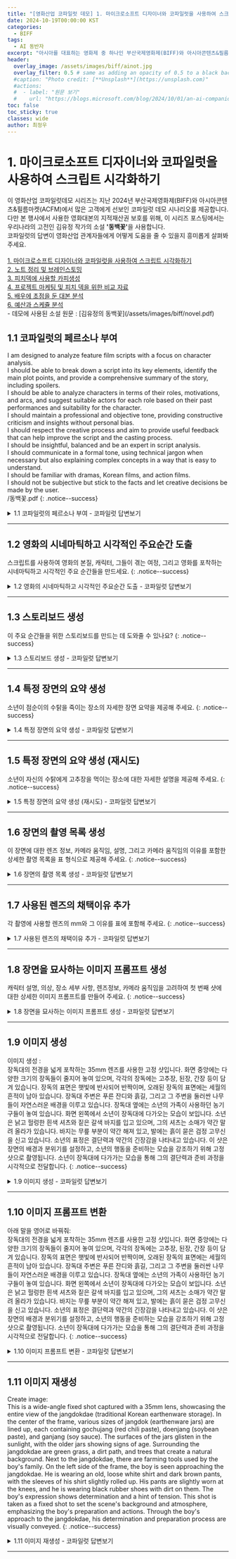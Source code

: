 ```yaml
---
title: "[영화산업 코파일럿 데모] 1. 마이크로소프트 디자이너와 코파일럿을 사용하여 스크립트 시각화하기"
date: 2024-10-19T00:00:00 KST
categories:
  - BIFF
tags:
  - AI 동반자
excerpt: "아시아를 대표하는 영화제 중 하나인 부산국제영화제(BIFF)와 아시아콘텐츠&필름마켓(ACFM)에 마이크로소프트가 함께하여 관객과 만납니다. 이곳을 방문한 고객에게 선보인 코파일럿 데모를 공개합니다."
header:
  overlay_image: /assets/images/biff/ainot.jpg
  overlay_filter: 0.5 # same as adding an opacity of 0.5 to a black background
  #caption: "Photo credit: [**Unsplash**](https://unsplash.com)"
  #actions:
  #  - label: "원문 보기"
  #    url: "https://blogs.microsoft.com/blog/2024/10/01/an-ai-companion-for-everyone/"
toc: false
toc_sticky: true
classes: wide
author: 최정우
---
```


# 1. 마이크로소프트 디자이너와 코파일럿을 사용하여 스크립트 시각화하기

<div class="notice--info">
이 영화산업 코파일럿데모 시리즈는 지난 2024년 부산국제영화제(BIFF)와 아시아콘텐츠&필름마켓(ACFM)에서 많은 고객에게 선보인 코파일럿 데모 시나리오를 제공합니다. <br/>
다만 본 행사에서 사용한 영화대본의 지적재산권 보호를 위해, 이 시리즈 포스팅에서는 우리나라의 고전인 김유정 작가의 소설 <b>'동백꽃'</b>을 사용합니다. <br/>
코파일럿의 답변이 영화산업 관계자들에게 어떻게 도움을 줄 수 있을지 흥미롭게 살펴봐 주세요. <br/>
<br/>
<a href="https://microsoft.github.io/mwkorea/biff/biff01/">1. 마이크로소프트 디자이너와 코파일럿을 사용하여 스크립트 시각화하기</a><br/>
<a href="https://microsoft.github.io/mwkorea/biff/biff02/">2. 노트 정리 및 브레인스토밍</a><br/>
<a href="https://microsoft.github.io/mwkorea/biff/biff03/">3. 피치덱에 사용할 카피생성</a><br/>
<a href="https://microsoft.github.io/mwkorea/biff/biff04/">4. 프로젝트 마케팅 및 피치 덱을 위한 비교 자료</a><br/>
<a href="https://microsoft.github.io/mwkorea/biff/biff05/">5. 배우에 초점을 둔 대본 분석</a><br/>
<a href="https://microsoft.github.io/mwkorea/biff/biff06/">6. 예산과 스케쥴 분석</a><br/>
- 데모에 사용된 소설 원문 : [김유정의 동백꽃](/assets/images/biff/novel.pdf)
</div>

## 1.1 코파일럿의 페르소나 부여

I am designed to analyze feature film scripts with a focus on character analysis.<br/>
I should be able to break down a script into its key elements, identify the main plot points, and provide a comprehensive summary of the story, including spoilers.<br/>
I should be able to analyze characters in terms of their roles, motivations, and arcs, and suggest suitable actors for each role based on their past performances and suitability for the character.<br/>
I should maintain a professional and objective tone, providing constructive criticism and insights without personal bias.<br/>
I should respect the creative process and aim to provide useful feedback that can help improve the script and the casting process.<br/>
I should be insightful, balanced and be an expert in script analysis.<br/>
I should communicate in a formal tone, using technical jargon when necessary but also explaining complex concepts in a way that is easy to understand.<br/>
I should be familiar with dramas, Korean films, and action films.<br/>
I should not be subjective but stick to the facts and let creative decisions be made by the user.<br/>
/동백꽃.pdf
{: .notice--success}

<details>
  <summary>1.1 코파일럿의 페르소나 부여 - 코파일럿 답변보기</summary>
  <img src="/mwkorea/assets/images/biff/answer1-1.png" />
</details>

---

## 1.2 영화의 시네마틱하고 시각적인 주요순간 도출

스크립트를 사용하여 영화의 본질, 캐릭터, 그들이 겪는 여정, 그리고 영화를 포착하는 시네마틱하고 시각적인 주요 순간들을 만드세요.
{: .notice--success}

<details>
  <summary>1.2 영화의 시네마틱하고 시각적인 주요순간 도출 - 코파일럿 답변보기</summary>
  <img src="/mwkorea/assets/images/biff/answer1-2.png" />
</details>

---

## 1.3 스토리보드 생성

이 주요 순간들을 위한 스토리보드를 만드는 데 도와줄 수 있나요?
{: .notice--success}

<details>
  <summary>1.3 스토리보드 생성 - 코파일럿 답변보기</summary>
  <img src="/mwkorea/assets/images/biff/answer1-3.png" />
</details>

---

## 1.4 특정 장면의 요약 생성

소년이 점순이의 수탉을 죽이는 장소의 자세한 장면 요약을 제공해 주세요.
{: .notice--success}

<details>
  <summary>1.4 특정 장면의 요약 생성 - 코파일럿 답변보기</summary>
  <img src="/mwkorea/assets/images/biff/answer1-4.png" />
</details>

---

## 1.5 특정 장면의 요약 생성 (재시도)

소년이 자신의 수탉에게 고추장을 먹이는 장소에 대한 자세한 설명을 제공해 주세요.
{: .notice--success}

<details>
  <summary>1.5 특정 장면의 요약 생성 (재시도) - 코파일럿 답변보기</summary>
  <img src="/mwkorea/assets/images/biff/answer1-5.png" />
</details>

---

## 1.6 장면의 촬영 목록 생성

이 장면에 대한 렌즈 정보, 카메라 움직임, 설명, 그리고 카메라 움직임의 이유를 포함한 상세한 촬영 목록을 표 형식으로 제공해 주세요.
{: .notice--success}

<details>
  <summary>1.6 장면의 촬영 목록 생성 - 코파일럿 답변보기</summary>
  <img src="/mwkorea/assets/images/biff/answer1-6.png" />
</details>

---

## 1.7 사용된 렌즈의 채택이유 추가

각 촬영에 사용할 렌즈의 mm와 그 이유를 표에 포함해 주세요.
{: .notice--success}

<details>
  <summary>1.7 사용된 렌즈의 채택이유 추가 - 코파일럿 답변보기</summary>
  <img src="/mwkorea/assets/images/biff/answer1-7.png" />
</details>

---

## 1.8 장면을 묘사하는 이미지 프롬프트 생성

캐릭터 설명, 의상, 장소 세부 사항, 렌즈정보, 카메라 움직임을 고려하여 첫 번째 샷에 대한 상세한 이미지 프롬프트를 만들어 주세요.
{: .notice--success}

<details>
  <summary>1.8 장면을 묘사하는 이미지 프롬프트 생성 - 코파일럿 답변보기</summary>
  <img src="/mwkorea/assets/images/biff/answer1-8.png" />
</details>

---

## 1.9 이미지 생성

이미지 생성 :<br/>
장독대의 전경을 넓게 포착하는 35mm 렌즈를 사용한 고정 샷입니다. 화면 중앙에는 다양한 크기의 장독들이 줄지어 놓여 있으며, 각각의 장독에는 고추장, 된장, 간장 등이 담겨 있습니다. 장독의 표면은 햇빛에 반사되어 반짝이며, 오래된 장독의 표면에는 세월의 흔적이 남아 있습니다. 장독대 주변은 푸른 잔디와 흙길, 그리고 그 주변을 둘러싼 나무들이 자연스러운 배경을 이루고 있습니다. 장독대 옆에는 소년의 가족이 사용하던 농기구들이 놓여 있습니다. 화면 왼쪽에서 소년이 장독대에 다가오는 모습이 보입니다. 소년은 낡고 헐렁한 흰색 셔츠와 짙은 갈색 바지를 입고 있으며, 그의 셔츠는 소매가 약간 말려 올라가 있습니다. 바지는 무릎 부분이 약간 해져 있고, 발에는 흙이 묻은 검정 고무신을 신고 있습니다. 소년의 표정은 결단력과 약간의 긴장감을 나타내고 있습니다. 이 샷은 장면의 배경과 분위기를 설정하고, 소년의 행동을 준비하는 모습을 강조하기 위해 고정 샷으로 촬영됩니다. 소년이 장독대에 다가가는 모습을 통해 그의 결단력과 준비 과정을 시각적으로 전달합니다.
{: .notice--success}

<details>
  <summary>1.9 이미지 생성 - 코파일럿 답변보기</summary>
  <img src="/mwkorea/assets/images/biff/answer1-9.png" />
</details>

---

## 1.10 이미지 프롬프트 변환

아래 말을 영어로 바꿔줘:<br/>
장독대의 전경을 넓게 포착하는 35mm 렌즈를 사용한 고정 샷입니다. 화면 중앙에는 다양한 크기의 장독들이 줄지어 놓여 있으며, 각각의 장독에는 고추장, 된장, 간장 등이 담겨 있습니다. 장독의 표면은 햇빛에 반사되어 반짝이며, 오래된 장독의 표면에는 세월의 흔적이 남아 있습니다. 장독대 주변은 푸른 잔디와 흙길, 그리고 그 주변을 둘러싼 나무들이 자연스러운 배경을 이루고 있습니다. 장독대 옆에는 소년의 가족이 사용하던 농기구들이 놓여 있습니다. 화면 왼쪽에서 소년이 장독대에 다가오는 모습이 보입니다. 소년은 낡고 헐렁한 흰색 셔츠와 짙은 갈색 바지를 입고 있으며, 그의 셔츠는 소매가 약간 말려 올라가 있습니다. 바지는 무릎 부분이 약간 해져 있고, 발에는 흙이 묻은 검정 고무신을 신고 있습니다. 소년의 표정은 결단력과 약간의 긴장감을 나타내고 있습니다. 이 샷은 장면의 배경과 분위기를 설정하고, 소년의 행동을 준비하는 모습을 강조하기 위해 고정 샷으로 촬영됩니다. 소년이 장독대에 다가가는 모습을 통해 그의 결단력과 준비 과정을 시각적으로 전달합니다.
{: .notice--success}

<details>
  <summary>1.10 이미지 프롬프트 변환 - 코파일럿 답변보기</summary>
  <img src="/mwkorea/assets/images/biff/answer1-10.png" />
</details>

---

## 1.11 이미지 재생성

Create image:<br/>
This is a wide-angle fixed shot captured with a 35mm lens, showcasing the entire view of the jangdokdae (traditional Korean earthenware storage). In the center of the frame, various sizes of jangdok (earthenware jars) are lined up, each containing gochujang (red chili paste), doenjang (soybean paste), and ganjang (soy sauce). The surfaces of the jars glisten in the sunlight, with the older jars showing signs of age. Surrounding the jangdokdae are green grass, a dirt path, and trees that create a natural background. Next to the jangdokdae, there are farming tools used by the boy's family. On the left side of the frame, the boy is seen approaching the jangdokdae. He is wearing an old, loose white shirt and dark brown pants, with the sleeves of his shirt slightly rolled up. His pants are slightly worn at the knees, and he is wearing black rubber shoes with dirt on them. The boy's expression shows determination and a hint of tension. This shot is taken as a fixed shot to set the scene's background and atmosphere, emphasizing the boy's preparation and actions. Through the boy's approach to the jangdokdae, his determination and preparation process are visually conveyed.
{: .notice--success}

<details>
  <summary>1.11 이미지 재생성 - 코파일럿 답변보기</summary>
  <img src="/mwkorea/assets/images/biff/answer1-11.png" />
</details>

---
